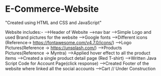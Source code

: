 # E-Commerce-Website
"Created using HTML and CSS and JavaScript"

Website includes:-
-->Header of Website
-->nav bar
-->Simple Logo and used Brand pictures for the website
-->Google fonts
-->Different icons (Reference-> https://fontawesome.com/v4.7.0/icons/)
-->Logo Pictures(Reference -> https://unsplash.com/)
-->Products Pictures(Reference -> Myntra)
-->Applied hover effect to all the product items
-->Created a single product detail page (Red T-shirt)
-->Written Java Script Code for Account Page(click response)
-->Created Footer of the website where linked all the social accounts
-->Cart // Under Construction

